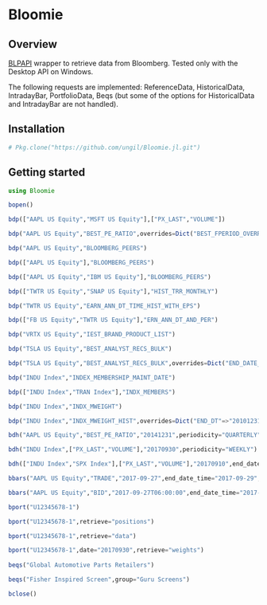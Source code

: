 # Bloomie

## Overview

[BLPAPI](https://www.bloomberg.com/professional/support/api-library/) wrapper to retrieve data from Bloomberg. Tested only with the Desktop API on Windows.

The following requests are implemented: ReferenceData, HistoricalData, IntradayBar, PortfolioData, Beqs (but some of the options for HistoricalData and IntradayBar are not handled).

## Installation

````julia
# Pkg.clone("https://github.com/ungil/Bloomie.jl.git")
````

## Getting started

````julia
using Bloomie

bopen()

bdp(["AAPL US Equity","MSFT US Equity"],["PX_LAST","VOLUME"])

bdp("AAPL US Equity","BEST_PE_RATIO",overrides=Dict("BEST_FPERIOD_OVERRIDE"=>"1BF"))

bdp("AAPL US Equity","BLOOMBERG_PEERS")

bdp(["AAPL US Equity"],"BLOOMBERG_PEERS")

bdp(["AAPL US Equity","IBM US Equity"],"BLOOMBERG_PEERS")

bdp(["TWTR US Equity","SNAP US Equity"],"HIST_TRR_MONTHLY")

bdp("TWTR US Equity","EARN_ANN_DT_TIME_HIST_WITH_EPS")

bdp(["FB US Equity","TWTR US Equity"],"ERN_ANN_DT_AND_PER")

bdp("VRTX US Equity","IEST_BRAND_PRODUCT_LIST")

bdp("TSLA US Equity","BEST_ANALYST_RECS_BULK")

bdp("TSLA US Equity","BEST_ANALYST_RECS_BULK",overrides=Dict("END_DATE_OVERRIDE"=>"20151231"))

bdp("INDU Index","INDEX_MEMBERSHIP_MAINT_DATE")

bdp(["INDU Index","TRAN Index"],"INDX_MEMBERS")

bdp("INDU Index","INDX_MWEIGHT")

bdp("INDU Index","INDX_MWEIGHT_HIST",overrides=Dict("END_DT"=>"20101231"))

bdh("AAPL US Equity","BEST_PE_RATIO","20141231",periodicity="QUARTERLY",overrides=Dict("BEST_FPERIOD_OVERRIDE"=>"1BF"))

bdh("INDU Index",["PX_LAST","VOLUME"],"20170930",periodicity="WEEKLY")

bdh(["INDU Index","SPX Index"],["PX_LAST","VOLUME"],"20170910",end_date="20170930")

bbars("AAPL US Equity","TRADE","2017-09-27",end_date_time="2017-09-29",bar_size_minutes=60)

bbars("AAPL US Equity","BID","2017-09-27T06:00:00",end_date_time="2017-09-27T09:00:00",bar_size_minutes=10)

bport("U12345678-1")

bport("U12345678-1",retrieve="positions")

bport("U12345678-1",retrieve="data")

bport("U12345678-1",date="20170930",retrieve="weights")
    
beqs("Global Automotive Parts Retailers")

beqs("Fisher Inspired Screen",group="Guru Screens")

bclose()
````

